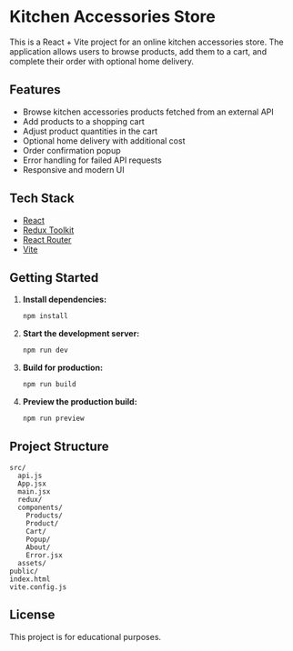 # Kitchen Accessories Store

This is a React + Vite project for an online kitchen accessories store. The application allows users to browse products, add them to a cart, and complete their order with optional home delivery.

## Features

- Browse kitchen accessories products fetched from an external API
- Add products to a shopping cart
- Adjust product quantities in the cart
- Optional home delivery with additional cost
- Order confirmation popup
- Error handling for failed API requests
- Responsive and modern UI

## Tech Stack

- [React](https://react.dev/)
- [Redux Toolkit](https://redux-toolkit.js.org/)
- [React Router](https://reactrouter.com/)
- [Vite](https://vitejs.dev/)

## Getting Started

1. **Install dependencies:**
   ```sh
   npm install
   ```

2. **Start the development server:**
   ```sh
   npm run dev
   ```

3. **Build for production:**
   ```sh
   npm run build
   ```

4. **Preview the production build:**
   ```sh
   npm run preview
   ```

## Project Structure

```
src/
  api.js
  App.jsx
  main.jsx
  redux/
  components/
    Products/
    Product/
    Cart/
    Popup/
    About/
    Error.jsx
  assets/
public/
index.html
vite.config.js
```

## License

This project is for educational purposes.
